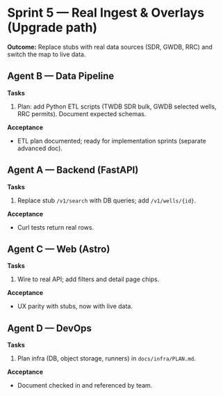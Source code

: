 # Sprint 5 — Real Ingest & Overlays (Upgrade path)
**Outcome:** Replace stubs with real data sources (SDR, GWDB, RRC) and switch the map to live data.

## Agent B — Data Pipeline
**Tasks**
1) Plan: add Python ETL scripts (TWDB SDR bulk, GWDB selected wells, RRC permits). Document expected schemas.

**Acceptance**
- ETL plan documented; ready for implementation sprints (separate advanced doc).

## Agent A — Backend (FastAPI)
**Tasks**
1) Replace stub `/v1/search` with DB queries; add `/v1/wells/{id}`.

**Acceptance**
- Curl tests return real rows.

## Agent C — Web (Astro)
**Tasks**
1) Wire to real API; add filters and detail page chips.

**Acceptance**
- UX parity with stubs, now with live data.

## Agent D — DevOps
**Tasks**
1) Plan infra (DB, object storage, runners) in `docs/infra/PLAN.md`.

**Acceptance**
- Document checked in and referenced by team.


